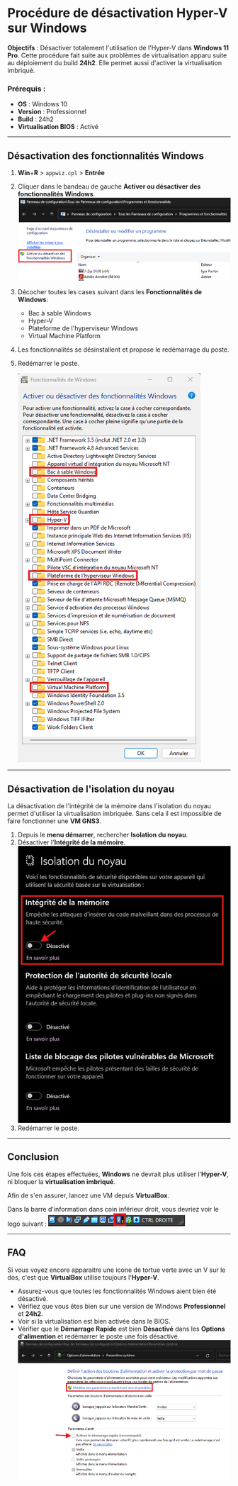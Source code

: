 # Procédure de désactivation Hyper-V sur Windows

**Objectifs** : Désactiver totalement l'utilisation de l'Hyper-V dans **Windows 11 Pro**. Cette procédure fait suite aux problèmes de virtualisation apparu suite au déploiement du build **24h2**. Elle permet aussi d'activer la virtualisation imbriqué.
### Prérequis :
- **OS** : Windows 10 
- **Version** : Professionnel
- **Build** : 24h2
- **Virtualisation BIOS** : Activé

---
## Désactivation des fonctionnalités Windows


1. **Win**+**R** > `appwiz.cpl` > **Entrée**
2. Cliquer dans le bandeau de gauche **Activer ou désactiver des fonctionnalités Windows**.
	![](./zz_image/Pasted_image_20250204101443.png)

3. Décocher toutes les cases suivant dans les **Fonctionnalités de Windows**:
	- Bac à sable Windows
	- Hyper-V
	- Plateforme de l'hyperviseur Windows 
	- Virtual Machine Platform
	
4. Les fonctionnalités se désinstallent et propose le redémarrage du poste. 
5. Redémarrer le poste.

	![](./zz_image/Screenshot_2025-02-03%20181625.png)

---
## Désactivation de l'isolation du noyau

La désactivation de l'intégrité de la mémoire dans l'isolation du noyau permet d'utiliser la virtualisation imbriquée. Sans cela il est impossible de faire fonctionner une **VM GNS3**. 

1. Depuis le **menu démarrer**, rechercher **Isolation du noyau**.
2. Désactiver l'**Intégrité de la mémoire**. \
   ![](./zz_image/Screenshot_2025-02-04%20104007.png)
3. Redémarrer le poste.

---
## Conclusion
Une fois ces étapes effectuées, **Windows** ne devrait plus utiliser l'**Hyper-V**, ni bloquer la **virtualisation imbriqué**.

Afin de s'en assurer, lancez une VM depuis **VirtualBox**. 

Dans la barre d'information dans coin inférieur droit, vous devriez voir le logo suivant : ![](./zz_image/Pasted_image_20250204105825.png)

---
## FAQ 

Si vous voyez encore apparaitre une icone de tortue verte avec un V sur le dos, c'est que **VirtualBox** utilise toujours l'**Hyper-V**. 
- Assurez-vous que toutes les fonctionnalités Windows aient bien été désactivé. 
- Vérifiez que vous êtes bien sur une version de Windows **Professionnel** et **24h2**.
- Voir si la virtualisation est bien activée dans le BIOS. 
- Vérifier que le **Démarrage Rapide** est bien **Désactivé** dans les **Options d'alimention** et redémarrer le poste une fois désactivé.
	![](./zz_image/Pasted_image_20250204111728.png)
